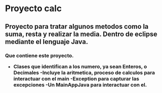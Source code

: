 # Proyecto calc

## Proyecto para tratar algunos metodos como la suma, resta y realizar la media. Dentro de eclipse mediante el lenguaje Java.

<h3> Que contiene este proyecto.
  
  - Clases que identifican a los numero, ya sean Enteros, o Decimales
  -Incluye la aritmetica, proceso de calculos para interactuar con el main
  -Exception para capturar las excepciones
  -Un MainAppJava para interactuar con el.
